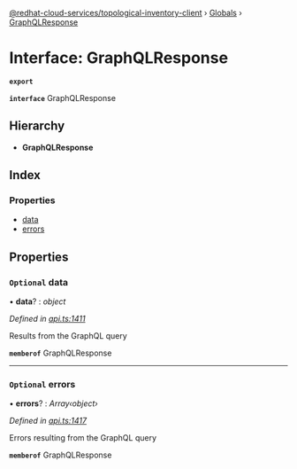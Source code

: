 [@redhat-cloud-services/topological-inventory-client](../README.md) › [Globals](../globals.md) › [GraphQLResponse](graphqlresponse.md)

# Interface: GraphQLResponse

**`export`** 

**`interface`** GraphQLResponse

## Hierarchy

* **GraphQLResponse**

## Index

### Properties

* [data](graphqlresponse.md#optional-data)
* [errors](graphqlresponse.md#optional-errors)

## Properties

### `Optional` data

• **data**? : *object*

*Defined in [api.ts:1411](https://github.com/RedHatInsights/javascript-clients.gi/blob/master/packages/topological-inventory/api.ts#L1411)*

Results from the GraphQL query

**`memberof`** GraphQLResponse

___

### `Optional` errors

• **errors**? : *Array‹object›*

*Defined in [api.ts:1417](https://github.com/RedHatInsights/javascript-clients.gi/blob/master/packages/topological-inventory/api.ts#L1417)*

Errors resulting from the GraphQL query

**`memberof`** GraphQLResponse
